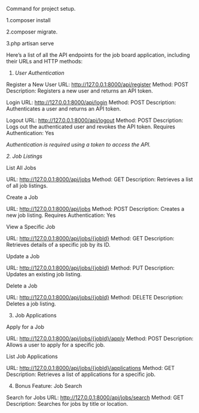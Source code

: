 Command for project setup.

1.composer install

2.composer migrate.

3.php artisan serve

Here’s a list of all the API endpoints for the job board application, including their URLs and HTTP methods:
1. *User Authentication*

Register a New User
URL: http://127.0.0.1:8000/api/register
Method: POST
Description: Registers a new user and returns an API token.

Login
URL: http://127.0.0.1:8000/api/login
Method: POST
Description: Authenticates a user and returns an API token.

Logout
URL: http://127.0.0.1:8000/api/logout
Method: POST
Description: Logs out the authenticated user and revokes the API token.
Requires Authentication: Yes

*Authentication is required using a token to access the API.*

*2. Job Listings*

List All Jobs

URL: http://127.0.0.1:8000/api/jobs
Method: GET
Description: Retrieves a list of all job listings.

Create a Job

URL: http://127.0.0.1:8000/api/jobs
Method: POST
Description: Creates a new job listing.
Requires Authentication: Yes

View a Specific Job

URL: http://127.0.0.1:8000/api/jobs/{jobId}
Method: GET
Description: Retrieves details of a specific job by its ID.

Update a Job

URL: http://127.0.0.1:8000/api/jobs/{jobId}
Method: PUT
Description: Updates an existing job listing.

Delete a Job

URL: http://127.0.0.1:8000/api/jobs/{jobId}
Method: DELETE
Description: Deletes a job listing.

3. Job Applications

Apply for a Job

URL: http://127.0.0.1:8000/api/jobs/{jobId}/apply
Method: POST
Description: Allows a user to apply for a specific job.

List Job Applications

URL: http://127.0.0.1:8000/api/jobs/{jobId}/applications
Method: GET
Description: Retrieves a list of applications for a specific job.

4. Bonus Feature: Job Search
   
Search for Jobs
URL: http://127.0.0.1:8000/api/jobs/search
Method: GET
Description: Searches for jobs by title or location.
